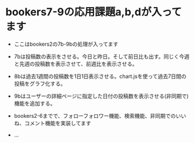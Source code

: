 # bookers7-9の応用課題a,b,dが入ってます

* ここはbookers2の7b-9bの処理が入ってます

* 7bは投稿数の表示をさせる。今日と昨日。そして前日比も出す。同じく今週と先週の投稿数を表示させて、前週比を表示させる。

* 8bは過去1週間の投稿数を1日1日表示させる。chart.jsを使って過去7日間の投稿をグラフ化する。

* 9bはユーザーの詳細ページに指定した日付の投稿数を表示させる(非同期で)機能を追加する。

* bookers2-6までで、フォローフォロワー機能、検索機能、非同期でのいいね、コメント機能を実装してます

* ...